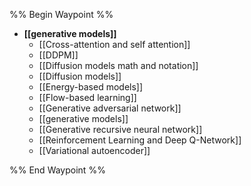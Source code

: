 %% Begin Waypoint %%
- **[[generative models]]**
	- [[Cross-attention and self attention]]
	- [[DDPM]]
	- [[Diffusion models math and notation]]
	- [[Diffusion models]]
	- [[Energy-based models]]
	- [[Flow-based learning]]
	- [[Generative adversarial network]]
	- [[generative models]]
	- [[Generative recursive neural network]]
	- [[Reinforcement Learning and Deep Q-Network]]
	- [[Variational autoencoder]]

%% End Waypoint %%